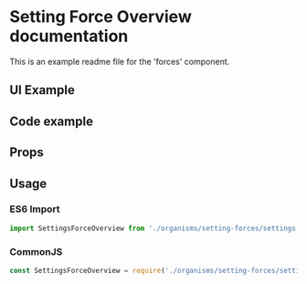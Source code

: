 # Setting Force Overview documentation

This is an example readme file for the 'forces' component.

## UI Example

<!-- STORY -->

## Code example

<!-- SOURCE -->

## Props

<!-- PROPS -->

## Usage

### ES6 Import
```js
import SettingsForceOverview from './organisms/setting-forces/settings-force-overview'
```

### CommonJS

```js
const SettingsForceOverview = require('./organisms/setting-forces/settings-force-overview')
